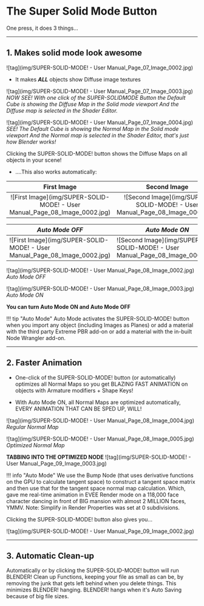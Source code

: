 # The Super Solid Mode Button

One press, it does 3 things...
___


## 1. Makes solid mode look awesome

![tag](img/SUPER-SOLID-MODE! - User Manual_Page_07_Image_0002.jpg)


* It makes ***ALL*** objects show Diffuse image textures


![tag](img/SUPER-SOLID-MODE! - User Manual_Page_07_Image_0003.jpg)
*NOW SEE! With one click of the SUPER-SOLIDMODE Button the Default Cube is showing the Diffuse Map in the Solid mode viewport And the Diffuse map is selected in the Shader Editor.*

![tag](img/SUPER-SOLID-MODE! - User Manual_Page_07_Image_0004.jpg)
*SEE! The Default Cube is showing the Normal Map in the Solid mode viewport And the Normal map is selected in the Shader Editor, that's just how Blender works!*

Clicking the SUPER-SOLID-MODE! button shows the Diffuse Maps on all objects in your scene!

* ....This also works automatically:

|First Image|Second Image|
|:-:|:-:|
|![First Image](img/SUPER-SOLID-MODE! - User Manual_Page_08_Image_0002.jpg)|![Second Image](img/SUPER-SOLID-MODE! - User Manual_Page_08_Image_0003.jpg)|


*Auto Mode OFF* | *Auto Mode ON*
--- | ---
![First Image](img/SUPER-SOLID-MODE! - User Manual_Page_08_Image_0002.jpg) | ![Second Image](img/SUPER-SOLID-MODE! - User Manual_Page_08_Image_0003.jpg)

![tag](img/SUPER-SOLID-MODE! - User Manual_Page_08_Image_0002.jpg)
*Auto Mode OFF*

![tag](img/SUPER-SOLID-MODE! - User Manual_Page_08_Image_0003.jpg)
*Auto Mode ON*

**You can turn Auto Mode ON and Auto Mode OFF**

!!! tip "Auto Mode"
    Auto Mode activates the SUPER-SOLID-MODE! button when  you import any object (including Images as Planes) or add a material with the third party Extreme PBR add-on or add a material with the in-built Node Wrangler add-on. 

___


## 2. Faster Animation

* One-click of the SUPER-SOLID-MODE! button (or automatically)
optimizes all Normal Maps so you get BLAZING FAST ANIMATION on
objects with Armature modifiers + Shape Keys!

* With Auto Mode ON, all Normal Maps are optimized automatically, EVERY ANIMATION
THAT CAN BE SPED UP, WILL!

![tag](img/SUPER-SOLID-MODE! - User Manual_Page_08_Image_0004.jpg)
*Regular Normal Map*

![tag](img/SUPER-SOLID-MODE! - User Manual_Page_08_Image_0005.jpg)
*Optimized Normal Map*

**TABBING INTO THE OPTIMIZED NODE**
![tag](img/SUPER-SOLID-MODE! - User Manual_Page_09_Image_0003.jpg)

!!! info "Auto Mode"
    We use the Bump Node (that uses derivative functions on the GPU to calculate tangent space) to construct a tangent space matrix and then use that for the tangent space normal map calculation. Which, gave me real-time animation in EVEE Render mode on a 118,000 face character dancing in front of BIG mansion with almost 2 MILLION faces, YMMV. Note: Simplify in Render Properties was set at 0 subdivisions. 

Clicking the SUPER-SOLID-MODE! button also gives you...

![tag](img/SUPER-SOLID-MODE! - User Manual_Page_09_Image_0002.jpg)

___


## 3. Automatic Clean-up

Automatically or by clicking the SUPER-SOLID-MODE! button will run BLENDER! Clean up Functions, keeping your file as small as can be, by removing the junk that gets left behind when you delete things. This minimizes BLENDER! hanging. BLENDER! hangs when it's Auto Saving because of big file sizes.
